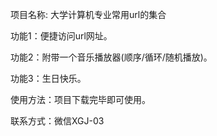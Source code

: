 
项目名称: 大学计算机专业常用url的集合

功能1：便捷访问url网址。

功能2：附带一个音乐播放器(顺序/循环/随机播放)。

功能3：生日快乐。

使用方法：项目下载完毕即可使用。

联系方式：微信XGJ-03

